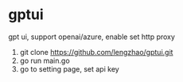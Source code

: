 # gptui

gpt ui, support openai/azure, enable set http proxy

1. git clone https://github.com/lengzhao/gptui.git
2. go run main.go
3. go to setting page, set api key
